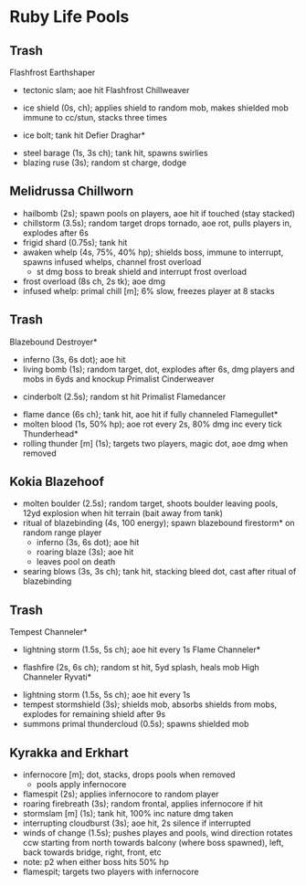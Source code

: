 # Ruby Life Pools

## Trash
Flashfrost Earthshaper
  + tectonic slam; aoe hit
Flashfrost Chillweaver
  * ice shield (0s, ch); applies shield to random mob, makes shielded mob immune to cc/stun, stacks three times
  - ice bolt; tank hit
Defier Draghar*
  + steel barage (1s, 3s ch); tank hit, spawns swirlies
  + blazing ruse (3s); random st charge, dodge

## Melidrussa Chillworn
  - hailbomb (2s); spawn pools on players, aoe hit if touched (stay stacked)
  - chillstorm (3.5s); random target drops tornado, aoe rot, pulls players in, explodes after 6s
  - frigid shard (0.75s); tank hit
  - awaken whelp (4s, 75%, 40% hp); shields boss, immune to interrupt, spawns infused whelps, channel frost overload
    - st dmg boss to break shield and interrupt frost overload
  - frost overload (8s ch, 2s tk); aoe dmg
  - infused whelp: primal chill [m]; 6% slow, freezes player at 8 stacks

## Trash
Blazebound Destroyer*
  + inferno (3s, 6s dot); aoe hit
  + living bomb (1s); random target, dot, explodes after 6s, dmg players and mobs in 6yds and knockup
Primalist Cinderweaver
  - cinderbolt (2.5s); random st hit
Primalist Flamedancer
  + flame dance (6s ch); tank hit, aoe hit if fully channeled
Flamegullet*
  + molten blood (1s, 50% hp); aoe rot every 2s, 80% dmg inc every tick
Thunderhead*
  + rolling thunder [m] (1s); targets two players, magic dot, aoe dmg when removed

## Kokia Blazehoof
  - molten boulder (2.5s); random target, shoots boulder leaving pools, 12yd explosion when hit terrain (bait away from tank)
  - ritual of blazebinding (4s, 100 energy); spawn blazebound firestorm* on random range player
    + inferno (3s, 6s dot); aoe hit
    * roaring blaze (3s); aoe hit
    - leaves pool on death
  - searing blows (3s, 3s ch); tank hit, stacking bleed dot, cast after ritual of blazebinding

## Trash
Tempest Channeler*
  + lightning storm (1.5s, 5s ch); aoe hit every 1s
Flame Channeler*
  * flashfire (2s, 6s ch); random st hit, 5yd splash, heals mob
High Channeler Ryvati*
  + lightning storm (1.5s, 5s ch); aoe hit every 1s
  + tempest stormshield (3s); shields mob, absorbs shields from mobs, explodes for remaining shield after 9s
  + summons primal thundercloud (0.5s); spawns shielded mob

## Kyrakka and Erkhart
  - infernocore [m]; dot, stacks, drops pools when removed
    - pools apply infernocore
  - flamespit (2s); applies infernocore to random player
  - roaring firebreath (3s); random frontal, applies infernocore if hit
  - stormslam [m] (1s); tank hit, 100% inc nature dmg taken
  - interrupting cloudburst (3s); aoe hit, 2s silence if interrupted
  - winds of change (1.5s); pushes playes and pools, wind direction rotates ccw starting from north towards balcony (where boss spawned), left, back towards bridge, right, front, etc
  - note: p2 when either boss hits 50% hp
  - flamespit; targets two players with infernocore
